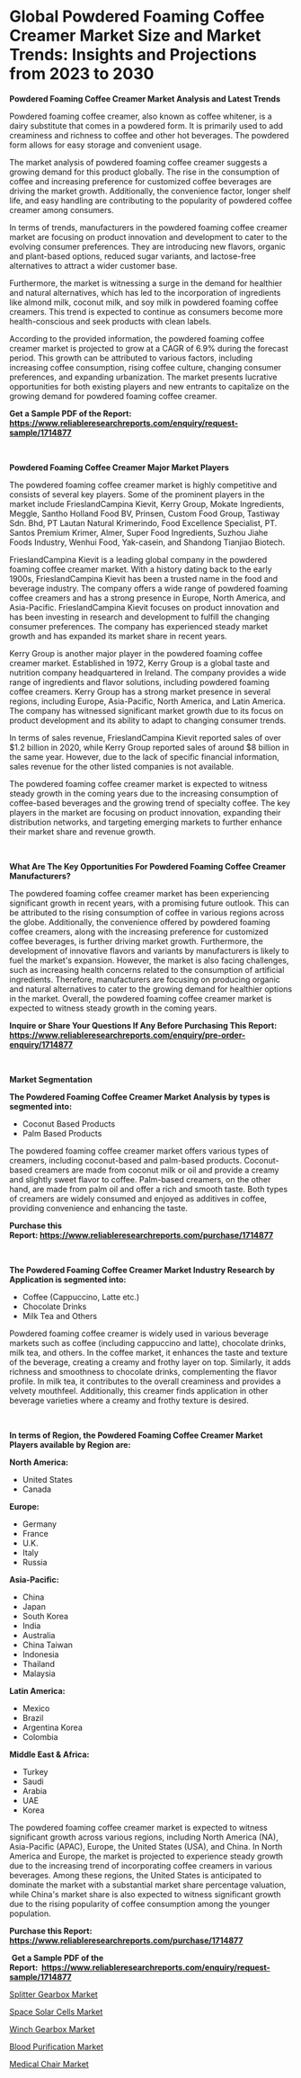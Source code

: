 <p><h1>Global Powdered Foaming Coffee Creamer Market Size and Market Trends: Insights and Projections from 2023 to 2030</h1></p><p><strong>Powdered Foaming Coffee Creamer Market Analysis and Latest Trends</strong></p>
<p><p>Powdered foaming coffee creamer, also known as coffee whitener, is a dairy substitute that comes in a powdered form. It is primarily used to add creaminess and richness to coffee and other hot beverages. The powdered form allows for easy storage and convenient usage.</p><p>The market analysis of powdered foaming coffee creamer suggests a growing demand for this product globally. The rise in the consumption of coffee and increasing preference for customized coffee beverages are driving the market growth. Additionally, the convenience factor, longer shelf life, and easy handling are contributing to the popularity of powdered coffee creamer among consumers.</p><p>In terms of trends, manufacturers in the powdered foaming coffee creamer market are focusing on product innovation and development to cater to the evolving consumer preferences. They are introducing new flavors, organic and plant-based options, reduced sugar variants, and lactose-free alternatives to attract a wider customer base.</p><p>Furthermore, the market is witnessing a surge in the demand for healthier and natural alternatives, which has led to the incorporation of ingredients like almond milk, coconut milk, and soy milk in powdered foaming coffee creamers. This trend is expected to continue as consumers become more health-conscious and seek products with clean labels.</p><p>According to the provided information, the powdered foaming coffee creamer market is projected to grow at a CAGR of 6.9% during the forecast period. This growth can be attributed to various factors, including increasing coffee consumption, rising coffee culture, changing consumer preferences, and expanding urbanization. The market presents lucrative opportunities for both existing players and new entrants to capitalize on the growing demand for powdered foaming coffee creamer.</p></p>
<p><strong>Get a Sample PDF of the Report:&nbsp; <a href="https://www.reliableresearchreports.com/enquiry/request-sample/1714877">https://www.reliableresearchreports.com/enquiry/request-sample/1714877</a></strong></p>
<p>&nbsp;</p>
<p><strong>Powdered Foaming Coffee Creamer Major Market Players</strong></p>
<p><p>The powdered foaming coffee creamer market is highly competitive and consists of several key players. Some of the prominent players in the market include FrieslandCampina Kievit, Kerry Group, Mokate Ingredients, Meggle, Santho Holland Food BV, Prinsen, Custom Food Group, Tastiway Sdn. Bhd, PT Lautan Natural Krimerindo, Food Excellence Specialist, PT. Santos Premium Krimer, Almer, Super Food Ingredients, Suzhou Jiahe Foods Industry, Wenhui Food, Yak-casein, and Shandong Tianjiao Biotech.</p><p>FrieslandCampina Kievit is a leading global company in the powdered foaming coffee creamer market. With a history dating back to the early 1900s, FrieslandCampina Kievit has been a trusted name in the food and beverage industry. The company offers a wide range of powdered foaming coffee creamers and has a strong presence in Europe, North America, and Asia-Pacific. FrieslandCampina Kievit focuses on product innovation and has been investing in research and development to fulfill the changing consumer preferences. The company has experienced steady market growth and has expanded its market share in recent years.</p><p>Kerry Group is another major player in the powdered foaming coffee creamer market. Established in 1972, Kerry Group is a global taste and nutrition company headquartered in Ireland. The company provides a wide range of ingredients and flavor solutions, including powdered foaming coffee creamers. Kerry Group has a strong market presence in several regions, including Europe, Asia-Pacific, North America, and Latin America. The company has witnessed significant market growth due to its focus on product development and its ability to adapt to changing consumer trends.</p><p>In terms of sales revenue, FrieslandCampina Kievit reported sales of over $1.2 billion in 2020, while Kerry Group reported sales of around $8 billion in the same year. However, due to the lack of specific financial information, sales revenue for the other listed companies is not available.</p><p>The powdered foaming coffee creamer market is expected to witness steady growth in the coming years due to the increasing consumption of coffee-based beverages and the growing trend of specialty coffee. The key players in the market are focusing on product innovation, expanding their distribution networks, and targeting emerging markets to further enhance their market share and revenue growth.</p></p>
<p>&nbsp;</p>
<p><strong>What Are The Key Opportunities For Powdered Foaming Coffee Creamer Manufacturers?</strong></p>
<p><p>The powdered foaming coffee creamer market has been experiencing significant growth in recent years, with a promising future outlook. This can be attributed to the rising consumption of coffee in various regions across the globe. Additionally, the convenience offered by powdered foaming coffee creamers, along with the increasing preference for customized coffee beverages, is further driving market growth. Furthermore, the development of innovative flavors and variants by manufacturers is likely to fuel the market's expansion. However, the market is also facing challenges, such as increasing health concerns related to the consumption of artificial ingredients. Therefore, manufacturers are focusing on producing organic and natural alternatives to cater to the growing demand for healthier options in the market. Overall, the powdered foaming coffee creamer market is expected to witness steady growth in the coming years.</p></p>
<p><strong>Inquire or Share Your Questions If Any Before Purchasing This Report: <a href="https://www.reliableresearchreports.com/enquiry/pre-order-enquiry/1714877">https://www.reliableresearchreports.com/enquiry/pre-order-enquiry/1714877</a></strong></p>
<p>&nbsp;</p>
<p><strong>Market Segmentation</strong></p>
<p><strong>The Powdered Foaming Coffee Creamer Market Analysis by types is segmented into:</strong></p>
<p><ul><li>Coconut Based Products</li><li>Palm Based Products</li></ul></p>
<p><p>The powdered foaming coffee creamer market offers various types of creamers, including coconut-based and palm-based products. Coconut-based creamers are made from coconut milk or oil and provide a creamy and slightly sweet flavor to coffee. Palm-based creamers, on the other hand, are made from palm oil and offer a rich and smooth taste. Both types of creamers are widely consumed and enjoyed as additives in coffee, providing convenience and enhancing the taste.</p></p>
<p><strong>Purchase this Report:&nbsp;<a href="https://www.reliableresearchreports.com/purchase/1714877">https://www.reliableresearchreports.com/purchase/1714877</a></strong></p>
<p>&nbsp;</p>
<p><strong>The Powdered Foaming Coffee Creamer Market Industry Research by Application is segmented into:</strong></p>
<p><ul><li>Coffee (Cappuccino, Latte etc.)</li><li>Chocolate Drinks</li><li>Milk Tea and Others</li></ul></p>
<p><p>Powdered foaming coffee creamer is widely used in various beverage markets such as coffee (including cappuccino and latte), chocolate drinks, milk tea, and others. In the coffee market, it enhances the taste and texture of the beverage, creating a creamy and frothy layer on top. Similarly, it adds richness and smoothness to chocolate drinks, complementing the flavor profile. In milk tea, it contributes to the overall creaminess and provides a velvety mouthfeel. Additionally, this creamer finds application in other beverage varieties where a creamy and frothy texture is desired.</p></p>
<p>&nbsp;</p>
<p><strong>In terms of Region, the Powdered Foaming Coffee Creamer Market Players available by Region are:</strong></p>
<p>
    <p> <strong> North America: </strong>
        <ul>
            <li>United States</li>
            <li>Canada</li>
        </ul>
        </p> 
    <p> <strong> Europe: </strong>
        <ul>
            <li>Germany</li>
            <li>France</li>
            <li>U.K.</li>
            <li>Italy</li>
            <li>Russia</li>
        </ul>
        </p> 
    <p> <strong> Asia-Pacific: </strong>
        <ul>
            <li>China</li>
            <li>Japan</li>
            <li>South Korea</li>
            <li>India</li>
            <li>Australia</li>
            <li>China Taiwan</li>
            <li>Indonesia</li>
            <li>Thailand</li>
            <li>Malaysia</li>
        </ul>
        </p> 
    <p> <strong> Latin America: </strong>
        <ul>
            <li>Mexico</li>
            <li>Brazil</li>
            <li>Argentina Korea</li>
            <li>Colombia</li>
        </ul>
        </p> 
    <p> <strong> Middle East & Africa: </strong>
        <ul>
            <li>Turkey</li>
            <li>Saudi</li>
            <li>Arabia</li>
            <li>UAE</li>
            <li>Korea</li>
        </ul>
    </p>
    </p>
<p><p>The powdered foaming coffee creamer market is expected to witness significant growth across various regions, including North America (NA), Asia-Pacific (APAC), Europe, the United States (USA), and China. In North America and Europe, the market is projected to experience steady growth due to the increasing trend of incorporating coffee creamers in various beverages. Among these regions, the United States is anticipated to dominate the market with a substantial market share percentage valuation, while China's market share is also expected to witness significant growth due to the rising popularity of coffee consumption among the younger population.</p></p>
<p><strong>Purchase this Report: <a href="https://www.reliableresearchreports.com/purchase/1714877">https://www.reliableresearchreports.com/purchase/1714877</a></strong></p>
<p>&nbsp;<strong>Get a Sample PDF of the Report:&nbsp;&nbsp;<a href="https://www.reliableresearchreports.com/enquiry/request-sample/1714877">https://www.reliableresearchreports.com/enquiry/request-sample/1714877</a></strong></p>
<p><strong></strong></p>
<p><p><a href="https://medium.com/@efrenmuller/splitter-gearbox-market-share-evolution-and-market-growth-trends-2023-2030-a569c88eb09c">Splitter Gearbox Market</a></p><p><a href="https://medium.com/@danesanford_55006/space-solar-cells-market-trends-and-market-analysis-forecasted-for-period-2023-2030-968a88431e78">Space Solar Cells Market</a></p><p><a href="https://medium.com/@jettiejohns/winch-gearbox-market-size-reveals-the-best-marketing-channels-in-global-industry-bf02a6ba65e4">Winch Gearbox Market</a></p><p><a href="https://github.com/rahu1502/Market-Research-Report-List-1/blob/main/blood-purification-market.md">Blood Purification Market</a></p><p><a href="https://github.com/rahu1501/Market-Research-Report-List-1/blob/main/medical-chair-market.md">Medical Chair Market</a></p></p>